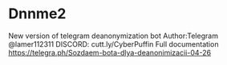 # Dnnme2
New version of telegram deanonymization bot 
Author:Telegram @lamer112311 
DISCORD: cutt.ly/CyberPuffin
Full documentation https://telegra.ph/Sozdaem-bota-dlya-deanonimizacii-04-26

